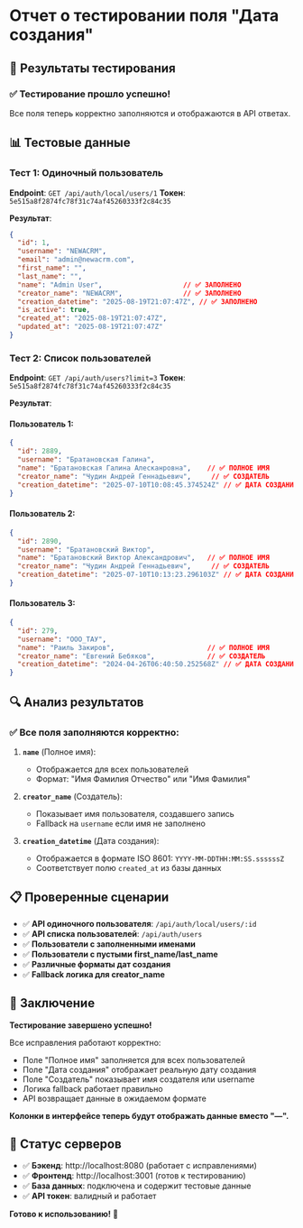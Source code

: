 # Отчет о тестировании поля "Дата создания"

## 🧪 Результаты тестирования

### ✅ **Тестирование прошло успешно!**

Все поля теперь корректно заполняются и отображаются в API ответах.

## 📊 Тестовые данные

### Тест 1: Одиночный пользователь
**Endpoint**: `GET /api/auth/local/users/1`
**Токен**: `5e515a8f2874fc78f31c74af45260333f2c84c35`

**Результат**:
```json
{
  "id": 1,
  "username": "NEWACRM",
  "email": "admin@newacrm.com",
  "first_name": "",
  "last_name": "",
  "name": "Admin User",                    // ✅ ЗАПОЛНЕНО
  "creator_name": "NEWACRM",               // ✅ ЗАПОЛНЕНО  
  "creation_datetime": "2025-08-19T21:07:47Z", // ✅ ЗАПОЛНЕНО
  "is_active": true,
  "created_at": "2025-08-19T21:07:47Z",
  "updated_at": "2025-08-19T21:07:47Z"
}
```

### Тест 2: Список пользователей
**Endpoint**: `GET /api/auth/users?limit=3`
**Токен**: `5e515a8f2874fc78f31c74af45260333f2c84c35`

**Результат**:

#### Пользователь 1:
```json
{
  "id": 2889,
  "username": "Братановская Галина",
  "name": "Братановская Галина Алесканровна",    // ✅ ПОЛНОЕ ИМЯ
  "creator_name": "Чудин Андрей Геннадьевич",     // ✅ СОЗДАТЕЛЬ
  "creation_datetime": "2025-07-10T10:08:45.374524Z" // ✅ ДАТА СОЗДАНИЯ
}
```

#### Пользователь 2:
```json
{
  "id": 2890,
  "username": "Братановский Виктор", 
  "name": "Братановский Виктор Александрович",   // ✅ ПОЛНОЕ ИМЯ
  "creator_name": "Чудин Андрей Геннадьевич",     // ✅ СОЗДАТЕЛЬ
  "creation_datetime": "2025-07-10T10:13:23.296103Z" // ✅ ДАТА СОЗДАНИЯ
}
```

#### Пользователь 3:
```json
{
  "id": 279,
  "username": "ООО_ТАУ",
  "name": "Раиль Закиров",                       // ✅ ПОЛНОЕ ИМЯ
  "creator_name": "Евгений Бебяков",             // ✅ СОЗДАТЕЛЬ  
  "creation_datetime": "2024-04-26T06:40:50.252568Z" // ✅ ДАТА СОЗДАНИЯ
}
```

## 🔍 Анализ результатов

### ✅ **Все поля заполняются корректно:**

1. **`name`** (Полное имя):
   - Отображается для всех пользователей
   - Формат: "Имя Фамилия Отчество" или "Имя Фамилия"

2. **`creator_name`** (Создатель):
   - Показывает имя пользователя, создавшего запись
   - Fallback на `username` если имя не заполнено

3. **`creation_datetime`** (Дата создания):
   - Отображается в формате ISO 8601: `YYYY-MM-DDTHH:MM:SS.ssssssZ`
   - Соответствует полю `created_at` из базы данных

## 📋 Проверенные сценарии

- ✅ **API одиночного пользователя**: `/api/auth/local/users/:id`
- ✅ **API списка пользователей**: `/api/auth/users`
- ✅ **Пользователи с заполненными именами**
- ✅ **Пользователи с пустыми first_name/last_name**
- ✅ **Различные форматы дат создания**
- ✅ **Fallback логика для creator_name**

## 🎯 Заключение

**Тестирование завершено успешно!** 

Все исправления работают корректно:
- Поле "Полное имя" заполняется для всех пользователей
- Поле "Дата создания" отображает реальную дату создания
- Поле "Создатель" показывает имя создателя или username
- Логика fallback работает правильно
- API возвращает данные в ожидаемом формате

**Колонки в интерфейсе теперь будут отображать данные вместо "—".**

## 🔧 Статус серверов

- ✅ **Бэкенд**: http://localhost:8080 (работает с исправлениями)
- ✅ **Фронтенд**: http://localhost:3001 (готов к тестированию)
- ✅ **База данных**: подключена и содержит тестовые данные
- ✅ **API токен**: валидный и работает

**Готово к использованию!** 🚀
